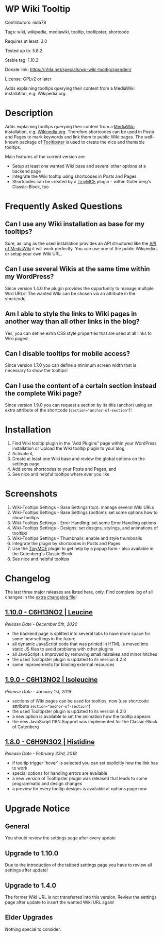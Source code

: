 # WP Wiki Tooltip
Contributors: nida78

Tags: wiki, wikipedia, mediawiki, tooltip, tooltipster, shortcode

Requires at least: 3.0

Tested up to: 5.8.2

Stable tag: 1.10.2

Donate link: https://n1da.net/specials/wp-wiki-tooltip/spenden/

License: GPLv2 or later

Adds explaining tooltips querying their content from a MediaWiki installation, e.g. Wikipedia.org.

# Description

Adds explaining tooltips querying their content from a [MediaWiki](https://www.mediawiki.org "see MediaWiki docs") installation, e.g. [Wikipedia.org](https://www.wikipedia.org "see the well-known Wikipedia"). Therefore shortcodes can be used in Posts and Pages to mark keywords and link them to public Wiki pages. The well-known package of [Tooltipster](https://calebjacob.github.io/tooltipster/ "Tooltipster rocks :)") is used to create the nice and themable tooltips.

Main features of the current version are:

* Setup at least one wanted Wiki base and several other options at a backend page
* Integrate the Wiki tooltip using shortcodes in Posts and Pages
* Shortcodes can be created by a [TinyMCE](https://codex.wordpress.org/TinyMCE) plugin - within Gutenberg's Classic-Block, too

# Frequently Asked Questions

## Can I use any Wiki installation as base for my tooltips?

Sure, as long as the used installation provides an API structured like the [API of MediaWiki](https://www.mediawiki.org/wiki/API:Main_page "see API of MediaWiki") it will work perfectly. You can use one of the public Wikipedias or setup your own Wiki URL.

## Can I use several Wikis at the same time within my WordPress?

Since version 1.4.0 the plugin provides the opportunity to manage multiple Wiki URLs! The wanted Wiki can be chosen via an attribute in the shortcode.

## Am I able to style the links to Wiki pages in another way than all other links in the blog?

Yes, you can define extra CSS style properties that are used at all links to Wiki pages!

## Can I disable tooltips for mobile access?

Since version 1.7.0 you can define a minimum screen width that is necessary to show the tooltips!

## Can I use the content of a certain section instead the complete Wiki page?

Since version 1.9.0 you can request a section by its title (anchor) using an extra attribute of the shortcode (```section="anchor-of-section"```)!

# Installation

1. Find Wiki tooltip plugin in the "Add Plugins" page within your WordPress installation or Upload the Wiki tooltip plugin to your blog,
2. Activate it,
3. Create at least one Wiki base and review the global options on the settings page
4. Add some shortcodes to your Posts and Pages, and
5. See nice and helpful tooltips where ever you like

# Screenshots

1. Wiki-Tooltips Settings - Base Settings (top): manage several Wiki URLs
2. Wiki-Tooltips Settings - Base Settings (bottom): set some options how to show tooltips
3. Wiki-Tooltips Settings - Error Handling: set some Error Handling options
4. Wiki-Tooltips Settings - Designs: set designs, stylings, and animations of tooltips
5. Wiki-Tooltips Settings - Thumbnails: enable and style thumbnails
6. Integrate the plugin by shortcodes in Posts and Pages
7. Use the [TinyMCE](https://codex.wordpress.org/TinyMCE) plugin to get help by a popup form - also available in the Gutenberg's Classic Block
8. See nice and helpful tooltips

# Changelog
The last three major releases are listed here, only. Find complete log of all changes in the [extra changelog file](https://github.com/nida78/wp-wiki-tooltip/blob/master/CHANGELOG.md)!

## [1.10.0 - C6H13NO2 | Leucine ]
*Release Date -  December 5th, 2020*

* the backend page is splitted into several tabs to have more space for some new settings in the future
* all dynamic JavaScript code that was printed in HTML is moved into static JS files to avoid problems with other plugins
* all JavaScript is improved by removing small mistakes and minor hitches
* the used Tooltipster plugin is updated to its version 4.2.8
* some improvements for binding external resources

## [1.9.0 - C6H13NO2 | Isoleucine ]
*Release Date - January 1st, 2019*

* sections of Wiki pages can be used for tooltips, now (use shortcode attribute ```section="anchor-of-section"```)
* the used Tooltipster plugin is updated to its version 4.2.6
* a new option is available to set the animation how the tooltip appears
* the new JavaScript I18N Support was implemented for the Classic-Block of Gutenberg

## [1.8.0 - C6H9N3O2 | Histidine]
*Release Date - February 23rd, 2018*

* if tooltip trigger 'hover' is selected you can set explicitly how the link has to work
* special options for handling errors are available
* a new version of Tooltipster plugin was released that leads to some programmatic and design changes
* a preview for every tooltip designs is available at options page now

# Upgrade Notice

## General
You should review the settings page after every update

## Upgrade to 1.10.0
Due to the introduction of the tabbed settings page you have to review all settings after update!

## Upgrade to 1.4.0
The former Wiki URL is not transferred into this version. Review the settings page after update to insert the wanted Wiki URL again!

## Elder Upgrades
Nothing special to consider.

[1.10.0 - C6H13NO2 | Leucine ]: https://github.com/nida78/wp-wiki-tooltip/releases/tag/1.10.0
[1.9.0 - C6H13NO2 | Isoleucine ]: https://github.com/nida78/wp-wiki-tooltip/releases/tag/1.9.0
[1.8.0 - C6H9N3O2 | Histidine]: https://github.com/nida78/wp-wiki-tooltip/releases/tag/1.8.0
